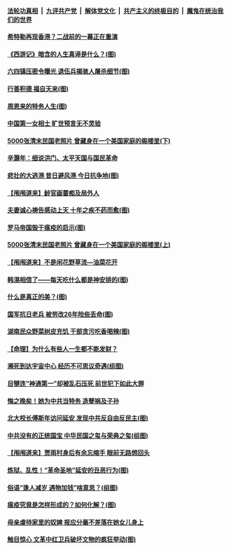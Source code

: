

####  [法轮功真相](../../../../basic/blob/master/README.md?t=05310131) &nbsp;|&nbsp; [九评共产党](../../../../9ping.md/blob/master/README.md?t=05310131) &nbsp;|&nbsp; [解体党文化](../../../../jtdwh.md/blob/master/README.md?t=05310131)  &nbsp;|&nbsp; [共产主义的终极目的](../../../../gczydzjmd.md/blob/master/README.md?t=05310131) &nbsp;|&nbsp; [魔鬼在统治我们的世界](../../../../mgztzwmdsj.md/blob/master/README.md?t=05310131) 

#### [希特勒再现香港？二战前的一幕正在重演](../pages/prog647/a102859432.md?t=05310131) 

#### [《西游记》暗含的人生真谛是什么？(图)](../pages/prog647/a102859403.md?t=05310131) 

#### [六四镇压密令曝光 退伍兵揭骇人屠杀细节(图)](../pages/prog647/a102859397.md?t=05310131) 

#### [行善积德 福自天来(图)](../pages/prog647/a102858728.md?t=05310131) 

#### [周恩来的特务人生(图)](../pages/prog647/a102858705.md?t=05310131) 

#### [中国第一女相士 旷世预言无不灵验](../pages/prog647/a102857902.md?t=05310131) 

#### [5000张清末民国老照片 曾藏身在一个美国家庭的阁楼里(下)](../pages/prog647/a102857797.md?t=05310131) 

#### [辛灏年：细说洪门、太平天国与国民革命](../pages/prog647/a102857712.md?t=05310131) 

#### [悲壮的大逃港 昔日避风港 今日抗争地(图)](../pages/prog647/a102857666.md?t=05310131) 

#### [【闱闱道来】龄官画蔷痴及局外人](../pages/prog647/a102857628.md?t=05310131) 

#### [夫妻诚心祷告感动上天 十年之疾不药而愈(图)](../pages/prog647/a102857049.md?t=05310131) 

#### [罗马帝国毁于瘟疫的启示(图)](../pages/prog647/a102857045.md?t=05310131) 

#### [5000张清末民国老照片 曾藏身在一个美国家庭的阁楼里(上)](../pages/prog647/a102856162.md?t=05310131) 

#### [【闱闱道来】不是闲花野草流—油菜花开](../pages/prog647/a102856001.md?t=05310131) 

#### [韩滉相信了——每天吃什么都是神安排的(图)](../pages/prog647/a102856019.md?t=05310131) 

#### [什么是真正的美？(图)](../pages/prog647/a102856015.md?t=05310131) 

#### [国军抗日老兵 被劳改26年险些丢命(图)](../pages/prog647/a102855212.md?t=05310131) 

#### [湖南民众野菜树皮充饥 干部贪污吃香喝辣(图)](../pages/prog647/a102855209.md?t=05310131) 

#### [【命理】为什么有些人一生都不能发财？](../pages/prog647/a102854877.md?t=05310131) 

#### [濒死到达宇宙中心 经历不可思议奇遇(组图)](../pages/prog647/a102854056.md?t=05310131) 

#### [目犍连“神通第一”却被乱石压死 前世犯下如此大罪](../pages/prog647/a102854006.md?t=05310131) 

#### [悔之晚矣！她为中共当特务 造孽祸及子孙](../pages/prog647/a102853993.md?t=05310131) 

#### [北大校长傅斯年访问延安 发现中共反自由反民主(图)](../pages/prog647/a102853297.md?t=05310131) 

#### [中共没有的正统国宝 中华民国之玺与荣典之玺(组图)](../pages/prog647/a102853253.md?t=05310131) 

#### [【闱闱道来】贾雨村身后有余忘缩手 眼前无路想回头](../pages/prog647/a102853132.md?t=05310131) 

#### [炼狱、乱性！“革命圣地”延安的丑恶行为(图)](../pages/prog647/a102852445.md?t=05310131) 

#### [俗语“逢人减岁 遇物加钱”啥意思？(组图)](../pages/prog647/a102852428.md?t=05310131) 

#### [瘟疫究竟是怎样形成的？如何化解？(图)](../pages/prog647/a102852271.md?t=05310131) 

#### [母亲虐待家里的奴婢 报应分毫不差落在她女儿身上](../pages/prog647/a102851194.md?t=05310131) 

#### [触目惊心 文革中红卫兵破坏文物的疯狂举动(图)](../pages/prog647/a102851184.md?t=05310131) 

